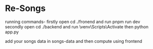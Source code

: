 ﻿# Re-Songs
running commands- 
firstly open cd ./fronend and run pnpm run dev 
secondly open cd ./backend and run \venv\Scripts\Activate then python app.py 

add your songs data in songs-data and then compute using frontend
